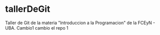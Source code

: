 # tallerDeGit

Taller de Git de la materia "Introduccion a la Programacion" de la FCEyN - UBA.
Cambio1 cambio el repo 1

